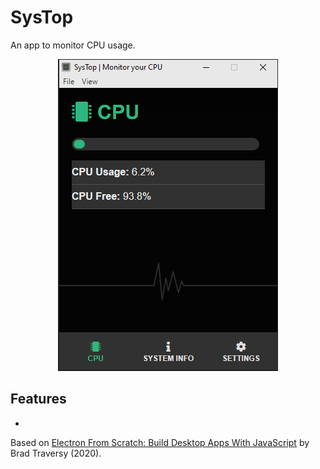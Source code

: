 # SysTop

An app to monitor CPU usage.

<p align="center">
    <img src="screenshot.png">
</p>

## Features

-

Based on [Electron From Scratch: Build Desktop Apps With JavaScript](https://www.udemy.com/course/electron-from-scratch/) by Brad Traversy (2020).
